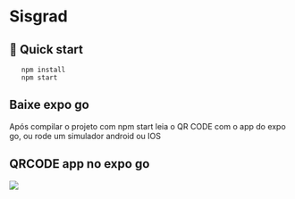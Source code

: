 # Sisgrad

## 🚀 Quick start

 ```shell
    npm install
    npm start
```

## Baixe expo go
Após compilar o projeto com npm start leia o QR CODE com o app do expo go, ou rode um simulador android ou IOS


## QRCODE app no expo go
<image src="./src/images/qrcode.png">